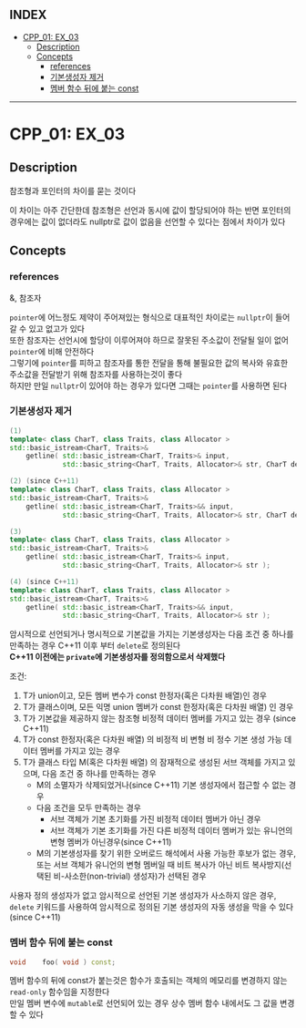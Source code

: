 ## INDEX

- [CPP\_01: EX\_03](#cpp_01-ex_03)
  - [Description](#description)
  - [Concepts](#concepts)
    - [references](#references)
    - [기본생성자 제거](#기본생성자-제거)
    - [멤버 함수 뒤에 붙는 const](#멤버-함수-뒤에-붙는-const)

---
# CPP_01: EX_03

## Description

참조형과 포인터의 차이를 묻는 것이다

이 차이는 아주 간단한데 참조형은 선언과 동시에 값이 할당되어야 하는 반면 포인터의 경우에는 값이 없더라도 nullptr로 값이 없음을 선언할 수 있다는 점에서 차이가 있다   

## Concepts

### references

&, 참조자    

`pointer`에 어느정도 제약이 주어져있는 형식으로 대표적인 차이로는 `nullptr`이 들어갈 수 있고 없고가 있다   
또한 참조자는 선언시에 할당이 이루어져야 하므로 잘못된 주소값이 전달될 일이 없어 `pointer`에 비해 안전하다   
그렇기에 `pointer`를 피하고 참조자를 통한 전달을 통해 불필요한 값의 복사와 유효한 주소값을 전달받기 위해 참조자를 사용하는것이 좋다    
하지만 만일 `nullptr`이 있어야 하는 경우가 있다면 그때는 `pointer`를 사용하면 된다  


### 기본생성자 제거

```C++
(1)	
template< class CharT, class Traits, class Allocator >
std::basic_istream<CharT, Traits>&
    getline( std::basic_istream<CharT, Traits>& input,
             std::basic_string<CharT, Traits, Allocator>& str, CharT delim );

(2)	(since C++11)
template< class CharT, class Traits, class Allocator >
std::basic_istream<CharT, Traits>&
    getline( std::basic_istream<CharT, Traits>&& input,
             std::basic_string<CharT, Traits, Allocator>& str, CharT delim );

(3)	
template< class CharT, class Traits, class Allocator >
std::basic_istream<CharT, Traits>&
    getline( std::basic_istream<CharT, Traits>& input,
             std::basic_string<CharT, Traits, Allocator>& str );

(4)	(since C++11)
template< class CharT, class Traits, class Allocator >
std::basic_istream<CharT, Traits>&
    getline( std::basic_istream<CharT, Traits>&& input,
             std::basic_string<CharT, Traits, Allocator>& str );
```
 
암시적으로 선언되거나 명시적으로 기본값을 가지는 기본생성자는 다음 조건 중 하나를 만족하는 경우 C++11 이후 부터 `delete`로 정의된다   
**C++11 이전에는 `private`에 기본생성자를 정의함으로서 삭제했다**   

조건:
1. T가 union이고, 모든 멤버 변수가 const 한정자(혹은 다차원 배열)인 경우   
2. T가 클래스이며, 모든 익명 union 멤버가 const 한정자(혹은 다차원 배열) 인 경우   
3. T가 기본값을 제공하지 않는 참조형 비정적 데이터 멤버를 가지고 있는 경우 (since C++11)   
4. T가 const 한정자(혹은 다차원 배열) 의 비정적 비 변형 비 정수 기본 생성 가능 데이터 멤버를 가지고 있는 경우   
5. T가 클래스 타입 M(혹은 다차원 배열) 의 잠재적으로 생성된 서브 객체를 가지고 있으며, 다음 조건 중 하나를 만족하는 경우   
	- M의 소멸자가 삭제되었거나(since C++11) 기본 생성자에서 접근할 수 없는 경우   
	- 다음 조건을 모두 만족하는 경우   
    	- 서브 객체가 기본 초기화를 가진 비정적 데이터 멤버가 아닌 경우   
    	- 서브 객체가 기본 초기화를 가진 다른 비정적 데이터 멤버가 있는 유니언의 변형 멤버가 아닌경우(since C++11)   
  	- M의 기본생성자를 찾기 위한 오버로드 해석에서 사용 가능한 후보가 없는 경우, 또는 서브 객체가 유니언의 변형 멤버일 때 비트 복사가 아닌 비트 복사방지(선택된 비-사소한(non-trivial) 생성자)가 선택된 경우   

사용자 정의 생성자가 없고 암시적으로 선언된 기본 생성자가 사소하지 않은 경우, `delete` 키워드를 사용하여 암시적으로 정의된 기본 생성자의 자동 생성을 막을 수 있다 (since C++11)


### 멤버 함수 뒤에 붙는 const

```c++
void    foo( void ) const;
```

멤버 함수의 뒤에 const가 붙는것은 함수가 호출되는 객체의 메모리를 변경하지 않는 `read-only` 함수임을 지정한다   
만일 멤버 변수에 `mutable`로 선언되어 있는 경우 상수 멤버 함수 내에서도 그 값을 변경할 수 있다   


